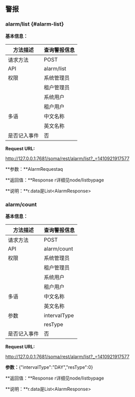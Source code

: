 ## 警报

### alarm/list {#alarm-list}

**基本信息：**

| 方法描述 | 查询警报信息 |
| --- | --- |
| 请求方法 | POST |
| API | alarm/list |
| 权限 | 系统管理员 | 是 |
|  | 租户管理员 | 是 |
|  | 系统用户 | 是 |
|  | 租户用户 | 是 |
| 多语 | 中文名称 | 查询警报信息 |
|  | 英文名称 | Query alrams by condition |
| 是否记入事件 | 否 |

**Request URL:**

http://127.0.0.1:7681/soma/rest/alarm/list?_=1410921917577

**参数：**AlarmRequestaq

**返回值：**Response r详细见node/listbypage

**说明：**r.data是List&lt;AlarmResponse&gt;

### alarm/count

**基本信息：**

| 方法描述 | 查询警报信息 |
| --- | --- |
| 请求方法 | POST |
| API | alarm/count |
| 权限 | 系统管理员 | 是 |
|  | 租户管理员 | 是 |
|  | 系统用户 | 是 |
|  | 租户用户 | 是 |
| 多语 | 中文名称 | 查询警报信息 |
|  | 英文名称 | Query alrams by condition |
| 参数 | intervalType | "HOUR","DAY","WEEK","MONTH","YEAR" |
|  | resType | 节点:"0",服务："1",应用："2" |
| 是否记入事件 | 否 |

**Request URL:**

http://127.0.0.1:7681/soma/rest/alarm/list?_=1410921917577

**参数：**{"intervalType":"DAY","resType":0}

**返回值：**Response r详细见node/listbypage

**说明：**r.data是List&lt;AlarmResponse&gt;